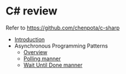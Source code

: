 # C# review

Refer to https://github.com/chenpota/c-sharp

* [Introduction](README.md)
* Asynchronous Programming Patterns
    * [Overview](asynchronous-programming-patterns/overview.md)
    * [Polling manner](asynchronous-programming-patterns/polling.md)
    * [Wait Until Done manner](asynchronous-programming-patterns/wait-until-done.md)
